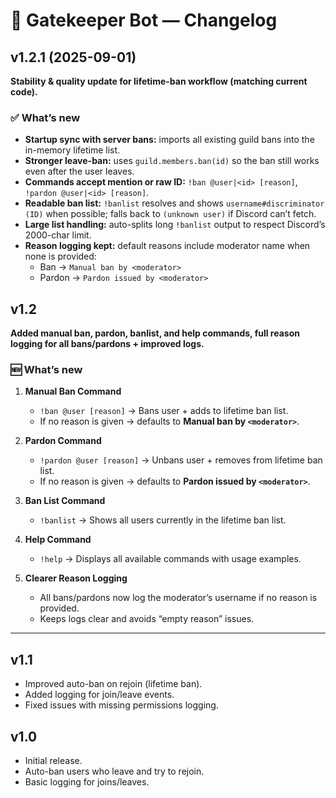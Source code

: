 # 📜 Gatekeeper Bot — Changelog

## v1.2.1 (2025-09-01)
**Stability & quality update for lifetime-ban workflow (matching current code).**

### ✅ What’s new
- **Startup sync with server bans:** imports all existing guild bans into the in-memory lifetime list.
- **Stronger leave-ban:** uses `guild.members.ban(id)` so the ban still works even after the user leaves.
- **Commands accept mention or raw ID:** `!ban @user|<id> [reason]`, `!pardon @user|<id> [reason]`.
- **Readable ban list:** `!banlist` resolves and shows `username#discriminator (ID)` when possible; falls back to `(unknown user)` if Discord can’t fetch.
- **Large list handling:** auto-splits long `!banlist` output to respect Discord’s 2000-char limit.
- **Reason logging kept:** default reasons include moderator name when none is provided:
  - Ban → `Manual ban by <moderator>`
  - Pardon → `Pardon issued by <moderator>`

## v1.2
**Added manual ban, pardon, banlist, and help commands, full reason logging for all bans/pardons + improved logs.**

### 🆕 What’s new
1. **Manual Ban Command**
   - `!ban @user [reason]` → Bans user + adds to lifetime ban list.
   - If no reason is given → defaults to **Manual ban by `<moderator>`**.

2. **Pardon Command**
   - `!pardon @user [reason]` → Unbans user + removes from lifetime ban list.
   - If no reason is given → defaults to **Pardon issued by `<moderator>`**.

3. **Ban List Command**
   - `!banlist` → Shows all users currently in the lifetime ban list.

4. **Help Command**
   - `!help` → Displays all available commands with usage examples.

5. **Clearer Reason Logging**
   - All bans/pardons now log the moderator’s username if no reason is provided.
   - Keeps logs clear and avoids “empty reason” issues.

---

## v1.1
- Improved auto-ban on rejoin (lifetime ban).
- Added logging for join/leave events.
- Fixed issues with missing permissions logging.

## v1.0
- Initial release.
- Auto-ban users who leave and try to rejoin.
- Basic logging for joins/leaves.
